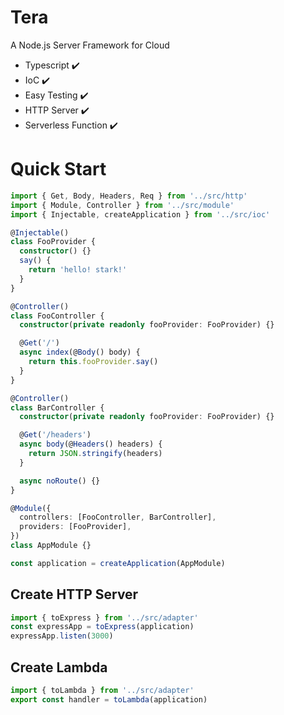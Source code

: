 # Tera

A Node.js Server Framework for Cloud

- Typescript ✔️
- IoC ✔️
- Easy Testing ✔️
- HTTP Server ✔️
- Serverless Function ✔️

# Quick Start

```ts
import { Get, Body, Headers, Req } from '../src/http'
import { Module, Controller } from '../src/module'
import { Injectable, createApplication } from '../src/ioc'

@Injectable()
class FooProvider {
  constructor() {}
  say() {
    return 'hello! stark!'
  }
}

@Controller()
class FooController {
  constructor(private readonly fooProvider: FooProvider) {}

  @Get('/')
  async index(@Body() body) {
    return this.fooProvider.say()
  }
}

@Controller()
class BarController {
  constructor(private readonly fooProvider: FooProvider) {}

  @Get('/headers')
  async body(@Headers() headers) {
    return JSON.stringify(headers)
  }

  async noRoute() {}
}

@Module({
  controllers: [FooController, BarController],
  providers: [FooProvider],
})
class AppModule {}

const application = createApplication(AppModule)
```

## Create HTTP Server

```ts
import { toExpress } from '../src/adapter'
const expressApp = toExpress(application)
expressApp.listen(3000)
```

## Create Lambda

```ts
import { toLambda } from '../src/adapter'
export const handler = toLambda(application)
```
